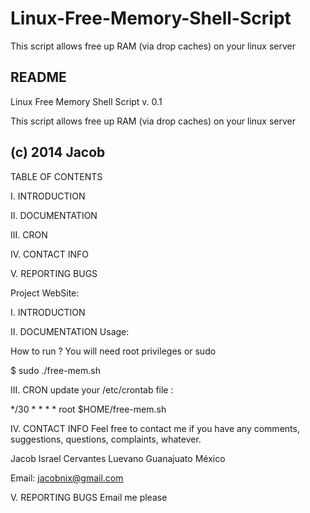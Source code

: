 # Linux-Free-Memory-Shell-Script
This script allows free up RAM (via drop caches) on your linux server

README
--------------------------------------------
Linux Free Memory Shell Script v. 0.1

This script allows free up RAM (via drop caches) on your linux server

(c) 2014 Jacob 
--------------------------------------------

TABLE OF CONTENTS

I.   INTRODUCTION		

II.  DOCUMENTATION

III. CRON

IV. CONTACT INFO

V.  REPORTING BUGS

Project WebSite: 

I. INTRODUCTION

II. DOCUMENTATION
Usage: 

How to run ? 
You will need root privileges or sudo

$ sudo ./free-mem.sh

III. CRON
update your /etc/crontab file :

*/30 * * * * root $HOME/free-mem.sh

IV. CONTACT INFO
Feel free to contact me if you have any comments, suggestions, questions, complaints, whatever.

Jacob Israel Cervantes Luevano
Guanajuato México

Email: jacobnix@gmail.com

V. REPORTING BUGS
Email me please
